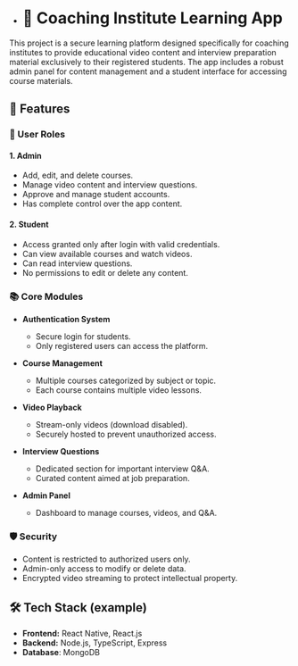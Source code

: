 - # 📘 Coaching Institute Learning App

This project is a secure learning platform designed specifically for coaching institutes to provide educational video content and interview preparation material exclusively to their registered students. The app includes a robust admin panel for content management and a student interface for accessing course materials.

## 🚀 Features

### 🔐 User Roles

#### 1. Admin
- Add, edit, and delete courses.
- Manage video content and interview questions.
- Approve and manage student accounts.
- Has complete control over the app content.

#### 2. Student
- Access granted only after login with valid credentials.
- Can view available courses and watch videos.
- Can read interview questions.
- No permissions to edit or delete any content.

### 📚 Core Modules

- **Authentication System**
  - Secure login for students.
  - Only registered users can access the platform.

- **Course Management**
  - Multiple courses categorized by subject or topic.
  - Each course contains multiple video lessons.

- **Video Playback**
  - Stream-only videos (download disabled).
  - Securely hosted to prevent unauthorized access.

- **Interview Questions**
  - Dedicated section for important interview Q&A.
  - Curated content aimed at job preparation.

- **Admin Panel**
  - Dashboard to manage  courses, videos, and Q&A.


### 🛡️ Security

- Content is restricted to authorized users only.
- Admin-only access to modify or delete data.
- Encrypted video streaming to protect intellectual property.

## 🛠️ Tech Stack (example)

- **Frontend:**  React Native, React.js
- **Backend:** Node.js, TypeScript, Express
- **Database**: MongoDB 

